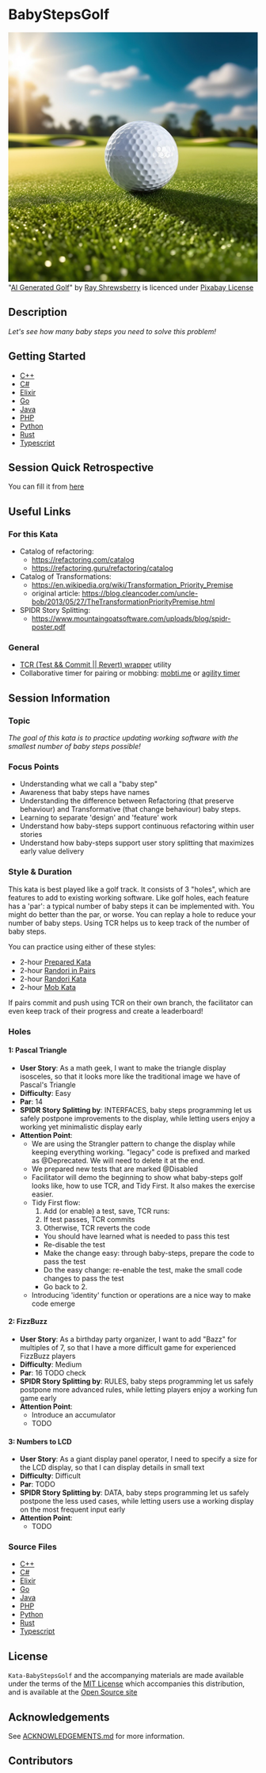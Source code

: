 # BabyStepsGolf

![A close up photo of a golf ball on a golf green. Generated by AI](images/ai-generated-golf.jpg) <br>
"[AI Generated Golf](https://pixabay.com/fr/illustrations/ai-g%C3%A9n%C3%A9r%C3%A9-le-golf-balle-8441650/)" by [Ray Shrewsberry](https://pixabay.com/fr/users/ray_shrewsberry-7673058/) is licenced under [Pixabay License](https://pixabay.com/fr/service/license-summary/)

## Description

_Let's see how many baby steps you need to solve this problem!_

## Getting Started

- [C++](cpp/GETTING_STARTED.md)
- [C#](csharp/GETTING_STARTED.md)
- [Elixir](elixir/GETTING_STARTED.md)
- [Go](go/GETTING_STARTED.md)
- [Java](java/GETTING_STARTED.md)
- [PHP](php/GETTING_STARTED.md)
- [Python](python/GETTING_STARTED.md)
- [Rust](rust/GETTING_STARTED.md)
- [Typescript](typescript/GETTING_STARTED.md)

## Session Quick Retrospective

You can fill it from [here](QuickRetrospective.md)

## Useful Links

### For this Kata

- Catalog of refactoring:
  - https://refactoring.com/catalog
  - https://refactoring.guru/refactoring/catalog
- Catalog of Transformations:
  - https://en.wikipedia.org/wiki/Transformation_Priority_Premise
  - original article: https://blog.cleancoder.com/uncle-bob/2013/05/27/TheTransformationPriorityPremise.html
- SPIDR Story Splitting:
  - https://www.mountaingoatsoftware.com/uploads/blog/spidr-poster.pdf

### General

- [TCR (Test && Commit || Revert) wrapper](tcr/TCR.md) utility
- Collaborative timer for pairing or mobbing:
  [mobti.me](https://mobti.me/)
  or [agility timer](https://agility.jahed.dev/)

## Session Information

### Topic

_The goal of this kata is to practice updating working software with the smallest number of baby steps possible!_

### Focus Points

- Understanding what we call a "baby step"
- Awareness that baby steps have names
- Understanding the difference between Refactoring (that preserve behaviour) and Transformative (that change behaviour) baby steps.
- Learning to separate 'design' and 'feature' work
- Understand how baby-steps support continuous refactoring within user stories
- Understand how baby-steps support user story splitting that maximizes early value delivery

### Style & Duration

This kata is best played like a golf track. It consists of 3 "holes", which are features to add to existing working software.
Like golf holes, each feature has a 'par': a typical number of baby steps it can be implemented with. 
You might do better than the par, or worse. You can replay a hole to reduce your number of baby steps.
Using TCR helps us to keep track of the number of baby steps.

You can practice using either of these styles:

- 2-hour [Prepared Kata](doc/PreparedKata.md)
- 2-hour [Randori in Pairs](doc/RandoriInPairs.md)
- 2-hour [Randori Kata](doc/RandoriKata.md)
- 2-hour [Mob Kata](doc/MobProgramming.md)

If pairs commit and push using TCR on their own branch, the facilitator can even keep track of their progress and create a leaderboard!

### Holes

#### 1: Pascal Triangle

- **User Story**: As a math geek, I want to make the triangle display isosceles, so that it looks more like the traditional image we have of Pascal's Triangle
- **Difficulty**: Easy
- **Par**: 14
- **SPIDR Story Splitting by**: INTERFACES, baby steps programming let us safely postpone improvements to the display, while letting users enjoy a working yet minimalistic display early
- **Attention Point**:
  - We are using the Strangler pattern to change the display while keeping everything working. "legacy" code is prefixed and marked as @Deprecated. We will need to delete it at the end.
  - We prepared new tests that are marked @Disabled
  - Facilitator will demo the beginning to show what baby-steps golf looks like, how to use TCR, and Tidy First. It also makes the exercise easier.
  - Tidy First flow:
    1. Add (or enable) a test, save, TCR runs:
    2. If test passes, TCR commits
    3. Otherwise, TCR reverts the code
      - You should have learned what is needed to pass this test
      - Re-disable the test
      - Make the change easy: through baby-steps, prepare the code to pass the test
      - Do the easy change: re-enable the test, make the small code changes to pass the test
      - Go back to 2.
  - Introducing 'identity' function or operations are a nice way to make code emerge 

#### 2: FizzBuzz

- **User Story**: As a birthday party organizer, I want to add "Bazz" for multiples of 7, so that I have a more difficult game for experienced FizzBuzz players
- **Difficulty**: Medium
- **Par**: 16 TODO check
- **SPIDR Story Splitting by**: RULES, baby steps programming let us safely postpone more advanced rules, while letting players enjoy a working fun game early
- **Attention Point**:
  - Introduce an accumulator
  - TODO

#### 3: Numbers to LCD

- **User Story**: As a giant display panel operator, I need to specify a size for the LCD display, so that I can display details in small text
- **Difficulty**: Difficult
- **Par**: TODO
- **SPIDR Story Splitting by**: DATA, baby steps programming let us safely postpone the less used cases, while letting users use a working display on the most frequent input early
- **Attention Point**:
  - TODO

### Source Files

- [C++](cpp)
- [C#](csharp)
- [Elixir](elixir)
- [Go](go)
- [Java](java)
- [PHP](php)
- [Python](python)
- [Rust](rust)
- [Typescript](typescript)

## License

`Kata-BabyStepsGolf` and the accompanying materials are made available
under the terms of the [MIT License](LICENSE.md) which accompanies this
distribution, and is available at the [Open Source site](https://opensource.org/licenses/MIT)

## Acknowledgements

See [ACKNOWLEDGEMENTS.md](ACKNOWLEDGEMENTS.md) for more information.

## Contributors
